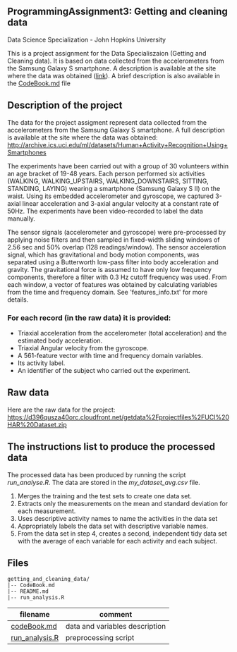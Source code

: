 
ProgrammingAssignment3: Getting and cleaning data
----
Data Science Specialization - John Hopkins University

This is a project assignment for the Data Specialiszaion (Getting and Cleaning data). It is based on data collected from the accelerometers from the Samsung Galaxy S smartphone. A  description is available at the site where the data was obtained ([link](http://archive.ics.uci.edu/ml/datasets/Human+Activity+Recognition+Using+Smartphones)). A brief description is also available in the [CodeBook.md](./CodeBook.md) file


## Description of the project
The data for the project assigment represent data collected from the accelerometers from the Samsung Galaxy S smartphone. A full description is available at the site where the data was obtained:
http://archive.ics.uci.edu/ml/datasets/Human+Activity+Recognition+Using+Smartphones

The experiments have been carried out with a group of 30 volunteers within an age bracket of 19-48 years. Each person performed six activities (WALKING, WALKING_UPSTAIRS, WALKING_DOWNSTAIRS, SITTING, STANDING, LAYING) wearing a smartphone (Samsung Galaxy S II) on the waist. Using its embedded accelerometer and gyroscope, we captured 3-axial linear acceleration and 3-axial angular velocity at a constant rate of 50Hz. The experiments have been video-recorded to label the data manually. 

The sensor signals (accelerometer and gyroscope) were pre-processed by applying noise filters and then sampled in fixed-width sliding windows of 2.56 sec and 50% overlap (128 readings/window). The sensor acceleration signal, which has gravitational and body motion components, was separated using a Butterworth low-pass filter into body acceleration and gravity. The gravitational force is assumed to have only low frequency components, therefore a filter with 0.3 Hz cutoff frequency was used. From each window, a vector of features was obtained by calculating variables from the time and frequency domain. See 'features_info.txt' for more details. 

### For each record (in the raw data) it is provided:

- Triaxial acceleration from the accelerometer (total acceleration) and the estimated body acceleration.
- Triaxial Angular velocity from the gyroscope. 
- A 561-feature vector with time and frequency domain variables. 
- Its activity label. 
- An identifier of the subject who carried out the experiment.

## Raw data
Here are the raw data for the project:
https://d396qusza40orc.cloudfront.net/getdata%2Fprojectfiles%2FUCI%20HAR%20Dataset.zip
 

## The instructions list to produce the processed data
The processed data has been produced by running the script *run_analyse.R*. The data are stored in the *my_dataset_avg.csv* file.

1. Merges the training and the test sets to create one data set.
2. Extracts only the measurements on the mean and standard deviation for each measurement.
3. Uses descriptive activity names to name the activities in the data set
4. Appropriately labels the data set with descriptive variable names.
5. From the data set in step 4, creates a second, independent tidy data set with the average of each variable for each activity and each subject.

## Files
```
getting_and_cleaning_data/
|-- CodeBook.md
|-- README.md
|-- run_analysis.R
```
| filename| comment | 
| --- | --- |
| [codeBook.md](./codeBook.md)| data and variables description | 
| [run_analysis.R](./run_analysis.R) | preprocessing script | 
